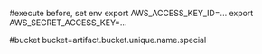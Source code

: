 #execute before, set env
export AWS_ACCESS_KEY_ID=...
export AWS_SECRET_ACCESS_KEY=...

#bucket bucket=artifact.bucket.unique.name.special